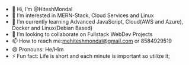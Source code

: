 - 👋 Hi, I’m @HiteshMondal
- 👀 I’m interested in MERN-Stack, Cloud Services and Linux
- 🌱 I’m currently learning Advanced JavaScript, Cloud(AWS and Azure), Docker and Linux(Debian Based)
- 💞️ I’m looking to collaborate on Fullstack WebDev Projects
- 📫 How to reach me:mehiteshmondal@gmail.com or 8584929519
- 😄 Pronouns: He/Him
- ⚡ Fun fact: Life is short and each minute is important so utilize it;

<!---
HiteshMondal/HiteshMondal is a ✨ special ✨ repository because its `README.md` (this file) appears on your GitHub profile.
You can click the Preview link to take a look at your changes.
--->

